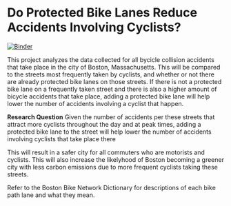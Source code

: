 # Do Protected Bike Lanes Reduce Accidents Involving Cyclists?

[![Binder](https://mybinder.org/badge_logo.svg)](https://mybinder.org/v2/gh/saramberr12/Boston-Cycle-Track-Safety/master)

This project analyzes the data collected for all bycicle collision accidents that take place in the city of Boston, Massachusetts.  This will be compared to the streets most frequently taken by cyclists, and whether or not there are already protected bike lanes on those streets.  If there is not a protected bike lane on a frequently taken street and there is also a higher amount of bicycle accidents that take place, adding a protected bike lane will help lower the number of accidents involving a cyclist that happen.  

**Research Question**
    Given the number of accidents per these streets that attract more cyclists throughout the day and at peak times, adding a protected bike lane to the street will help lower the number of accidents involving cyclists that take place there
    
This will result in a safer city for all commuters who are motorists and cyclists.  This will also increase the likelyhood of Boston becoming a greener city with less carbon emissions due to more frequent cyclists taking these streets. 



Refer to the Boston Bike Network Dictionary for descriptions of each bike path lane and what they mean.
